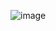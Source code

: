 ![image](https://github.com/rxaviersantos/BootcampWEX/assets/85380530/f01177fc-42ef-4b50-b4c7-956d4b13b8f1)

